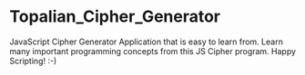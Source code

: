 # Topalian_Cipher_Generator
JavaScript Cipher Generator Application that is easy to learn from. Learn many important programming concepts from this JS Cipher program. Happy Scripting! :-)
